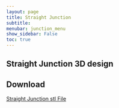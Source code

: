 ```yaml
---
layout: page
title: Straight Junction
subtitle: 
menubar: junction_menu
show_sidebar: False
toc: true
---
```


## Straight Junction 3D design 
<html>
<script src="https://embed.github.com/view/3d/yusolpark/M3/master/parts/files/2-leaf_tight_junction(106mm,straight).stl"></script>
</html>

## Download
[Straight Junction stl File](/M3/parts/files/2-leaf_tight_junction(106mm,straight).stl)
